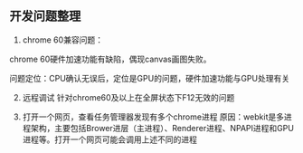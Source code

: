 ## 开发问题整理
1. chrome 60兼容问题：

chrome 60硬件加速功能有缺陷，偶现canvas画图失败。

问题定位：CPU确认无误后，定位是GPU的问题，硬件加速功能与GPU处理有关


2. 远程调试
针对chrome60及以上在全屏状态下F12无效的问题


3. 打开一个网页，查看任务管理器发现有多个chrome进程
原因：webkit是多进程架构，主要包括Brower进层（主进程）、Renderer进程、NPAPI进程和GPU进程等。打开一个网页可能会调用上述不同的进程